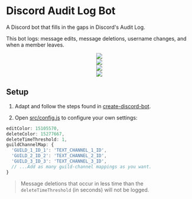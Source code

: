 # Discord Audit Log Bot

A Discord bot that fills in the gaps in Discord's Audit Log.

This bot logs: message edits, message deletions, username changes, and when a member leaves.

<div align="center">
  <img src="https://raw.githubusercontent.com/peterthehan/discord-audit-log-bot/master/assets/messageEdit.png" />
</div>

<div align="center">
  <img src="https://raw.githubusercontent.com/peterthehan/discord-audit-log-bot/master/assets/messageDelete.png" />
</div>

<div align="center">
  <img src="https://raw.githubusercontent.com/peterthehan/discord-audit-log-bot/master/assets/usernameChange.png" />
</div>

<div align="center">
  <img src="https://raw.githubusercontent.com/peterthehan/discord-audit-log-bot/master/assets/memberLeave.png" />
</div>

## Setup

1. Adapt and follow the steps found in [create-discord-bot](https://github.com/peterthehan/create-discord-bot).

2. Open [src/config.js](https://github.com/peterthehan/discord-audit-log-bot/blob/master/src/config.js) to configure your own settings:

```js
editColor: 15105570,
deleteColor: 15277667,
deleteTimeThreshold: 1,
guildChannelMap: {
  'GUILD_1_ID_1': 'TEXT_CHANNEL_1_ID',
  'GUILD_2_ID_2': 'TEXT_CHANNEL_2_ID',
  'GUILD_3_ID_3': 'TEXT_CHANNEL_3_ID',
  // ...Add as many guild-channel mappings as you want.
}
```

> Message deletions that occur in less time than the `deleteTimeThreshold` (in seconds) will not be logged.
